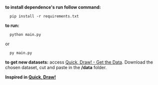 **to install dependence's run follow command:**  
```
  pip install -r requirements.txt
```

**to run:** 
```
  python main.py
```
or 
```
  py main.py
```

**to get new datasets:** access [Quick, Draw! - Get the Data](https://console.cloud.google.com/storage/browser/quickdraw_dataset/full/numpy_bitmap;tab=objects?prefix=&forceOnObjectsSortingFiltering=false). Download the chosen dataset, cut and paste in the **/data** folder.

**Inspired in [Quick, Draw!](https://quickdraw.withgoogle.com/)**
